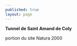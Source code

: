 ```yaml
---
published: true
layout: page
---
```

**Tunnel de Saint Amand de Coly**

portion du site Natura 2000
